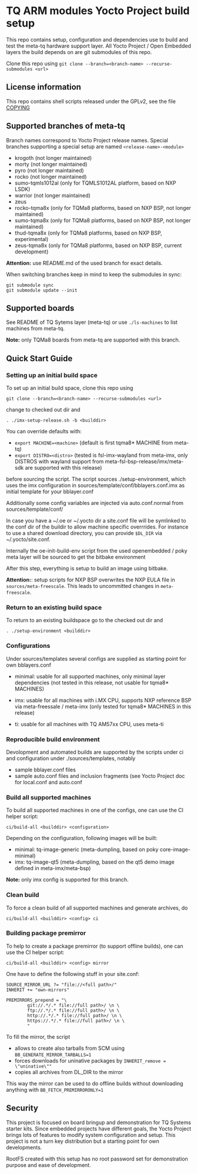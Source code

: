 # TQ ARM modules Yocto Project build setup

This repo contains setup, configuration and dependencies use to build and test
the meta-tq hardware support layer. All Yocto Project / Open Embedded layers
the build depends on are git submodules of this repo.

Clone this repo using `git clone --branch=<branch-name> --recurse-submodules <url>`

## License information

This repo contains shell scripts released under the GPLv2, see the file
[COPYING](COPYING)

## Supported branches of meta-tq

Branch names correspond to Yocto Project release names. Special branches
supporting a special setup are named `<release-name>-<module>`

- krogoth (not longer maintained)
- morty (not longer maintained)
- pyro (not longer maintained)
- rocko (not longer maintained)
- sumo-tqmls1012al (only for TQMLS1012AL platform, based on NXP LSDK)
- warrior (not longer maintained)
- zeus
- rocko-tqma8x (only for TQMa8 platforms, based on NXP BSP, not longer maintained)
- sumo-tqma8x (only for TQMa8 platforms, based on NXP BSP, not longer maintained)
- thud-tqma8x (only for TQMa8 platforms, based on NXP BSP, experimental)
- zeus-tqma8x (only for TQMa8 platforms, based on NXP BSP, current development)

**Attention:** use README.md of the used branch for exact details.

When switching branches keep in mind to keep the submodules in sync:

```
git submodule sync
git submodule update --init
```

## Supported boards

See README of TQ Sytems layer (meta-tq) or use `./ls-machines` to list machines
from meta-tq.

**Note:** only TQMa8 boards from meta-tq are supported with this branch.

## Quick Start Guide

### Setting up an initial build space

To set up an initial build space, clone this repo using 

`git clone --branch=<branch-name> --recurse-submodules <url>`

change to checked out dir and

`. ./imx-setup-release.sh -b <builddir>`

You can override defaults with:

* `export MACHINE=<machine>` (default is first tqma8\* MACHINE from meta-tq)
* `export DISTRO=<distro>` (tested is fsl-imx-wayland from meta-imx,
only DISTROS with wayland support from meta-fsl-bsp-release/imx/meta-sdk are
supported with this release)

before sourcing the script. The script sources ./setup-environment, which uses
the imx configuration in sources/template/conf/bblayers.conf.imx as initial
template for your bblayer.conf

Additionally some config variables are injected via auto.conf.normal from
sources/template/conf/

In case you have a ~/.oe or ~/.yocto dir a site.conf file will be symlinked to
the conf dir of the buildir to allow machine specific overrrides. For instance
to use a shared download directory, you can provide `$DL_DIR` via
~/.yocto/site.conf.

Internally the oe-init-build-env script from the used openembedded / poky
meta layer will be sourced to get the bitbake environment

After this step, everything is setup to build an image using bitbake.

**Attention:**: setup scripts for NXP BSP overwrites the NXP EULA file in
`sources/meta-freescale`. This leads to uncommitted changes in `meta-freescale`.

### Return to an existing build space

To return to an existing buildspace go to the checked out dir and

`. ./setup-environment <builddir>`

### Configurations

Under sources/templates several configs are supplied as starting point for own
bblayers.conf

* minimal: usable for all supported machines, only minimal layer dependencies
(not tested in this release, not usable for tqma8* MACHINES)

* imx: usable for all machines with i.MX CPU, supports NXP reference BSP
via meta-freessale / meta-imx
(only tested for tqma8* MACHINES in this release)

* ti: usable for all machines with TQ AM57xx CPU, uses meta-ti

### Reproducible build environment

Devolopment and automated builds are supported by the scripts under ci and
configuration under ./sources/templates, notably

- sample bblayer.conf files
- sample auto.conf files and inclusion fragments (see Yocto Project doc for
  local.conf and auto.conf

### Build all supported machines

To build all supported machines in one of the configs, one can
use the CI helper script:

`ci/build-all <builddir> <configuration>`

Depending on the configuration, following images will be built:

* minimal: tq-image-generic (meta-dumpling, based on poky core-image-minimal)
* imx: tq-image-qt5 (meta-dumpling, based on the qt5 demo image defined in
meta-imx/meta-bsp)

**Note:** only imx config is supported for this branch.

### Clean build

To force a clean build of all supported machines and generate archives, do

`ci/build-all <builddir> <config> ci`

### Building package premirror

To help to create a package premirror (to support offline builds),
one can use the CI helper script:

`ci/build-all <builddir> <config> mirror`

One have to define the following stuff in your site.conf:

```
SOURCE_MIRROR_URL ?= "file://<full path>/"
INHERIT += "own-mirrors"

PREMIRRORS_prepend = "\
        git://.*/.* file://full path>/ \n \
        ftp://.*/.* file://full path>/ \n \
        http://.*/.* file://full path>/ \n \
        https://.*/.* file://full path>/ \n \
        "
```

To fill the mirror, the script

- allows to create also tarballs from SCM using `BB_GENERATE_MIRROR_TARBALLS=1`
- forces downloads for uninative packages by `INHERIT_remove = \"uninative\""`
- copies all archives from DL_DIR to the mirror

This way the mirror can be used to do offline builds without downloading anything
with `BB_FETCH_PREMIRRORONLY=1`

## Security

This project is focused on board bringup and demonstration for TQ Systems starter
kits. Since embedded projects have different goals, the Yocto Project brings lots
of features to modify system configuration and setup. This project is not a turn
key distribution but a starting point for own developments.

RootFS created with this setup has no root password set for demonstration
purpose and ease of development.
